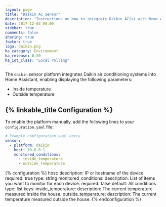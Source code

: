 ```yaml
---
layout: page
title: "Daikin AC Sensor"
description: "Instructions on how to integrate Daikin AC(s) with Home Assistant."
date: 2017-12-03 05:00
sidebar: true
comments: false
sharing: true
footer: true
logo: daikin.png
ha_category: Environment
ha_release: 0.59
ha_iot_class: "Local Polling"
---
```



The `daikin` sensor platform integrates Daikin air conditioning systems into Home Assistant, enabling displaying the following parameters:

- Inside temperature
- Outside temperature

## {% linkable_title Configuration %}

To enable the platform manually, add the following lines to your `configuration.yaml` file:

```yaml
# Example configuration.yaml entry
sensor:
  - platform: daikin
    host: 10.0.0.1
    monitored_conditions:
      - inside_temperature
      - outside_temperature
```

{% configuration %}
host:
  description: IP or hostname of the device.
  required: true
  type: string
monitored_conditions:
  description: List of items you want to monitor for each device.
  required: false
  default: All conditions
  type: list
  keys:
    inside_temperature:
      description: The current temperature measured inside the house.
    outside_temperature:
      description: The current temperature measured outside the house.
{% endconfiguration %}


